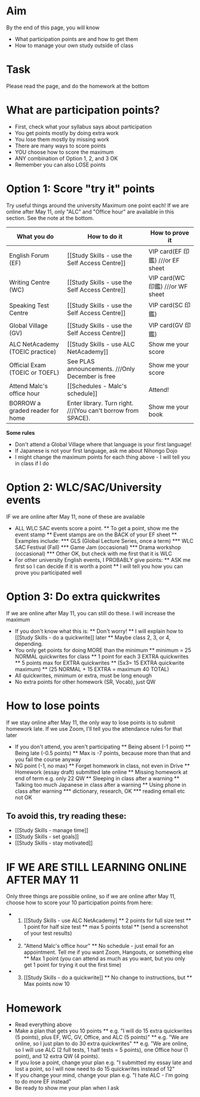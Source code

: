 # Aim
By the end of this page, you will know
* What participation points are and how to get them
* How to manage your own study outside of class

# Task
Please read the page, and do the homework at the bottom

# What are participation points?
* First, check what your syllabus says about participation
* You get points mostly by doing extra work
* You lose them mostly by missing work 
* There are many ways to score points 
* YOU choose how to score the maximum 
* ANY combination of Option 1, 2, and 3 OK
* Remember you can also LOSE points 


# Option 1: Score "try it" points
Try useful things around the university
Maximum one point each!
<red>If we are online after May 11, only "ALC" and "Office hour" are available in this section. See the note at the bottom.</red>

What you do                     |How to do it                                   |How to prove it
--------------------------------|---------------                                |----------------
English Forum (EF)              |[[Study Skills - use the Self Access Centre]]  |VIP card(EF 印鑑) ///or EF sheet
Writing Centre (WC)             |[[Study Skills - use the Self Access Centre]]  |VIP card(WC 印鑑) ///or WF sheet
Speaking Test Centre            |[[Study Skills - use the Self Access Centre]]  |VIP card(SC 印鑑)               
Global Village (GV)             |[[Study Skills - use the Self Access Centre]]  |VIP card(GV 印鑑)               
ALC NetAcademy (TOEIC practice) |[[Study Skills - use ALC NetAcademy]]          |Show me your score
Official Exam (TOEIC or TOEFL)  |See PLAS announcements. ///Only December is free  |Show me your score
Attend Malc's office hour       |[[Schedules - Malc's schedule]]                |Attend!
BORROW a graded reader for home |Enter library. Turn right. ///(You can't borrow from SPACE).| Show me your book


__Some rules__
* Don't attend a Global Village where that language is your first language!
* If Japanese is not your first language, ask me about Nihongo Dojo
* I might change the maximum points for each thing above - I will tell you in class if I do


# Option 2: WLC/SAC/University events 
<red> IF we are online after May 11, none of these are available</red>
* ALL WLC SAC events score a point. 
** To get a point, show me the event stamp 
** Event stamps are on the BACK of your EF sheet
** Examples include:
*** GLS (Global Lecture Series, once a term)
*** WLC SAC Festival (Fall)
*** Game Jam (occasional)
*** Drama workshop (occasional)
*** Other OK, but check with me first that it is WLC
* For other university English events, I PROBABLY give points:
** ASK me first so I can decide if it is worth a point 
** I will tell you how you can prove you participated well

# Option 3: Do extra quickwrites
<red>If we are online after May 11, you can still do these. I will increase the maximum</red>
* If you don't know what this is:
** Don't worry!
** I will explain how to [[Study Skills - do a quickwrite]] later
** Maybe class 2, 3, or 4, depending. 
* You only get points for doing MORE than the minimum
** minimum = 25 NORMAL quickwrites for class
** 1 point for each 3 EXTRA quickwrites
** 5 points max for EXTRA quickwrites
** (5x3= 15 EXTRA quickwrite maximum)
** (25 NORMAL + 15 EXTRA = maximum 40 TOTAL)
* All quickwrites, minimum or extra, must be long enough
* No extra points for other homework (SR, Vocab), just QW

# How to lose points
<red> If we stay online after May 11, the only way to lose points is to submit homework late. If we use Zoom, I'll tell you the attendance rules for that later</red>
* If you don't attend, you aren't participating 
** Being absent (-1 point)
** Being late (-0.5 points)
** Max is -7 points, because more than that and you fail the course anyway
* NG point (-1, no max)
** Forget homework in class, not even in Drive
** Homework (essay draft) submitted late online
** Missing homework at end of term e.g. only 22 QW
** Sleeping in class after a warning
** Talking too much Japanese in class after a warning
** Using phone in class after warning
*** dictionary, research, OK
*** reading email etc not OK


## To avoid this, try reading these:
* [[Study Skills - manage time]]
* [[Study Skills - set goals]]
* [[Study Skills - stay motivated]]



# <red>IF WE ARE STILL LEARNING ONLINE AFTER MAY 11</red>
Only three things are possible online, so if we are online after May 11, choose how to score your 10 participation points from here:
* 1) [[Study Skills - use ALC NetAcademy] 
** 2 points for full size test
** 1 point for half size test
** max 5 points total
** (send a screenshot of your test results)
* 2) "Attend Malc's office hour" 
** No schedule - just email for an appointment. Tell me if you want Zoom, Hangouts, or something else
** Max 1 point (you can attend as much as you want, but you only get 1 point for trying it out the first time)
* 3) [[Study Skills - do a quickwrite]]
** No change to instructions, but
** Max points now 10


# Homework 
* Read everything above
* Make a plan that gets you 10 points
** e.g. "I will do 15 extra quickwrites (5 points), plus EF, WC, GV, Office, and ALC (5 points)"
** e.g. "We are online, so I just plan to do 30 extra quickwrites"
** e.g. "We are online, so I will use ALC (2 full tests, 1 half tests = 5 points), one Office hour (1 point), and 12 extra QW (4 points). 
* If you lose a point, change your plan e.g. "I submitted my essay late and lost a point, so I will now need to do 15 quickwrites instead of 12"
* If you change your mind, change your plan e.g. "I hate ALC - I'm going to do more EF instead"
* Be ready to show me your plan when I ask

